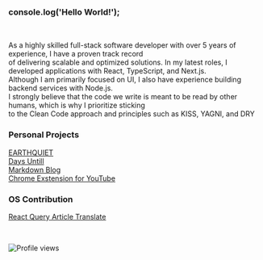 
<!-- **garbalau-github/garbalau-github** is a ✨ _special_ ✨ repository because its `README.md` (this file) appears on your GitHub profile. -->


### console.log('Hello World!');

<br />

As a highly skilled full-stack software developer with over 5 years of experience, I have a proven track record <br>
of delivering scalable and optimized solutions. In my latest roles, I developed applications with React, TypeScript, and Next.js. <br>
Although I am primarily focused on UI, I also have experience building backend services with Node.js. <br>
I strongly believe that the code we write is meant to be read by other humans, which is why I prioritize sticking <br>
to the Clean Code approach and principles such as KISS, YAGNI, and DRY


### Personal Projects

[EARTHQUIET](https://www.earthquiet.com/) <br>
[Days Untill](https://garbalau-github.github.io/days-until.github.io/) <br>
[Markdown Blog](https://garbalau-blog.vercel.app/blog) <br>
[Chrome Exstension for YouTube](https://github.com/garbalau-github/youtube-bookmarks) <br>


### OS Contribution

[React Query Article Translate](https://github.com/TkDodo/blog/pull/183)

<br />

![Profile views](https://komarev.com/ghpvc/?username=garbalau-github&color=green)
